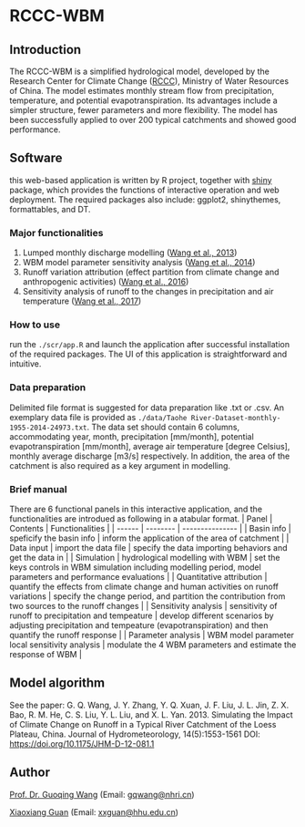 # RCCC-WBM
## Introduction
The RCCC-WBM is a simplified hydrological model, developed by the Research Center for Climate Change ([RCCC](http://rccc.nhri.cn/)), Ministry of Water Resources of China. The model estimates monthly stream flow from precipitation, temperature, and potential evapotranspiration. Its advantages include a simpler structure, fewer parameters and more flexibility. The model has been successfully applied to over 200 typical catchments and showed good performance.
## Software
this web-based application is written by R project, together with [shiny](https://shiny.posit.co/) package, which provides the functions of interactive operation and web deployment. The required packages also include: ggplot2, shinythemes, formattables, and DT.
### Major functionalities 
1. Lumped monthly discharge modelling ([Wang et al., 2013](https://doi.org/10.1175/JHM-D-12-081.1))
2. WBM model parameter sensitivity analysis ([Wang et al., 2014](https://doi.org/10.1016/j.quaint.2013.08.051))
3. Runoff variation attribution (effect partition from climate change and anthropogenic activities) ([Wang et al., 2016](https://doi.org/10.3390/w8060267))
4. Sensitivity analysis of runoff to the changes in precipitation and air temperature ([Wang et al., 2017](https://doi.org/10.1007/s00477-016-1218-6))

### How to use
run the `./scr/app.R` and launch the application after successful installation of the required packages. The UI of this application is straightforward and intuitive. 
### Data preparation
Delimited file format is suggested for data preparation like .txt or .csv. An exemplary data file is provided as `./data/Taohe River-Dataset-monthly-1955-2014-24973.txt`. The data set should contain 6 columns, accommodating year, month, precipitation [mm/month], potential evapotranspiration [mm/month], average air temperature [degree Celsius], monthly average discharge [m3/s] respectively. In addition, the area of the catchment is also required as a key argument in modelling. 

### Brief manual
There are 6 functional panels in this interactive application, and the functionalities are introdued as following in a atabular format. 
| Panel  | Contents | Functionalities |
| ------ | -------- | --------------- |
| Basin info | speficify the basin info | inform the application of the area of catchment |
| Data input | import the data file  | specify the data importing behaviors and get the data in |
| Simulation | hydrological modelling with WBM | set the keys controls in WBM simulation including modelling period, model parameters and performance evaluations |
| Quantitative attribution | quantify the effects from climate change and human activities on runoff variations | specify the change period, and partition the contribution from two sources to the runoff changes |
| Sensitivity analysis | sensitivity of runoff to precipitation and tempeature | develop different scenarios by adjusting precipitation and tempeature (evapotranspiration) and then quantify the runoff response |
| Parameter analysis | WBM model parameter local sensitivity analysis | modulate the 4 WBM parameters and estimate the response of WBM |


## Model algorithm
See the paper: G. Q. Wang, J. Y. Zhang, Y. Q. Xuan, J. F. Liu, J. L. Jin, Z. X. Bao, R. M. He, C. S. Liu, Y. L. Liu, and X. L. Yan. 2013. Simulating the Impact of Climate Change on Runoff in a Typical River Catchment of the Loess Plateau, China. Journal of Hydrometeorology, 14(5):1553-1561 DOI: https://doi.org/10.1175/JHM-D-12-081.1

## Author
[Prof. Dr. Guoqing Wang](http://rccc.nhri.cn/art/2019/6/4/art_699_38963.html) (Email: gqwang@nhri.cn)

[Xiaoxiang Guan](https://www.gfz-potsdam.de/staff/guan.xiaoxiang/sec44) (Email: xxguan@hhu.edu.cn)
